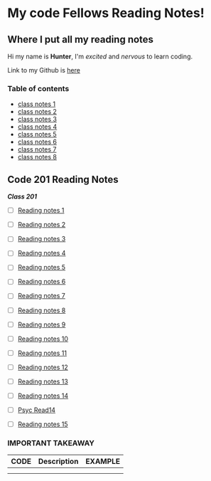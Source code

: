 # **My code Fellows Reading Notes!**

## Where I put all my reading notes

Hi my name is **Hunter**, I'm *excited* and *nervous* to learn coding.

Link to my Github is [here](https://github.com/hmfehr)

### Table of contents

* [class notes 1](102/class1notes.md)
* [class notes 2](102/class2notes.md)
* [class notes 3](102/class3notes.md)
* [class notes 4](102/class4notes.md)
* [class notes 5](102/class5notes.md)
* [class notes 6](102/class6notes.md)
* [class notes 7](102/class7notes.md)
* [class notes 8](102/class8notes.md)



## Code 201 Reading Notes

**_Class 201_**
- [ ] [Reading notes 1](ReadClassOne.md)
- [ ] [Reading notes 2](ReadClassTwo.md)
- [ ] [Reading notes 3](ReadClassThree.md)
- [ ] [Reading notes 4](ReadClassFour.md)
- [ ] [Reading notes 5](ReadClassFive.md)
- [ ] [Reading notes 6](ReadClassSix.md)
- [ ] [Reading notes 7](ReadClassSeven.md)
- [ ] [Reading notes 8](ReadClassEight.md)
- [ ] [Reading notes 9](ReadClassNine.md)
- [ ] [Reading notes 10](ReadClassTen.md)
- [ ] [Reading notes 11](ReadClassEleven.md)
- [ ] [Reading notes 12](ReadClassTwelve.md)
- [ ] [Reading notes 13](ReadClassThirteen.md)
- [ ] [Reading notes 14](ReadClassFourteen.md)
- [ ] [Psyc Read14](ClassFourteenRead.md)
- [ ] [Reading notes 15]()


### IMPORTANT TAKEAWAY

| CODE        | Description | EXAMPLE       |
| :---        |    :----:   |          ---: |
|             |             |               |
|             |             |               |
